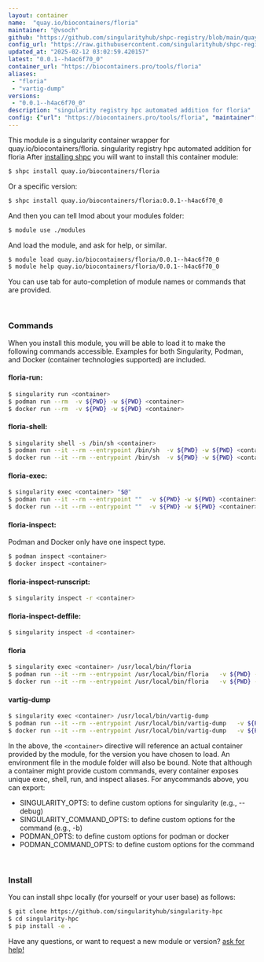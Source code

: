 ```yaml
---
layout: container
name:  "quay.io/biocontainers/floria"
maintainer: "@vsoch"
github: "https://github.com/singularityhub/shpc-registry/blob/main/quay.io/biocontainers/floria/container.yaml"
config_url: "https://raw.githubusercontent.com/singularityhub/shpc-registry/main/quay.io/biocontainers/floria/container.yaml"
updated_at: "2025-02-12 03:02:59.420157"
latest: "0.0.1--h4ac6f70_0"
container_url: "https://biocontainers.pro/tools/floria"
aliases:
 - "floria"
 - "vartig-dump"
versions:
 - "0.0.1--h4ac6f70_0"
description: "singularity registry hpc automated addition for floria"
config: {"url": "https://biocontainers.pro/tools/floria", "maintainer": "@vsoch", "description": "singularity registry hpc automated addition for floria", "latest": {"0.0.1--h4ac6f70_0": "sha256:345661481a964dc4faa28deaf1ed11ae9edcfa4579559351ad1db5f50c9b7980"}, "tags": {"0.0.1--h4ac6f70_0": "sha256:345661481a964dc4faa28deaf1ed11ae9edcfa4579559351ad1db5f50c9b7980"}, "docker": "quay.io/biocontainers/floria", "aliases": {"floria": "/usr/local/bin/floria", "vartig-dump": "/usr/local/bin/vartig-dump"}}
---
```


This module is a singularity container wrapper for quay.io/biocontainers/floria.
singularity registry hpc automated addition for floria
After [installing shpc](#install) you will want to install this container module:


```bash
$ shpc install quay.io/biocontainers/floria
```

Or a specific version:

```bash
$ shpc install quay.io/biocontainers/floria:0.0.1--h4ac6f70_0
```

And then you can tell lmod about your modules folder:

```bash
$ module use ./modules
```

And load the module, and ask for help, or similar.

```bash
$ module load quay.io/biocontainers/floria/0.0.1--h4ac6f70_0
$ module help quay.io/biocontainers/floria/0.0.1--h4ac6f70_0
```

You can use tab for auto-completion of module names or commands that are provided.

<br>

### Commands

When you install this module, you will be able to load it to make the following commands accessible.
Examples for both Singularity, Podman, and Docker (container technologies supported) are included.

#### floria-run:

```bash
$ singularity run <container>
$ podman run --rm  -v ${PWD} -w ${PWD} <container>
$ docker run --rm  -v ${PWD} -w ${PWD} <container>
```

#### floria-shell:

```bash
$ singularity shell -s /bin/sh <container>
$ podman run --it --rm --entrypoint /bin/sh  -v ${PWD} -w ${PWD} <container>
$ docker run --it --rm --entrypoint /bin/sh  -v ${PWD} -w ${PWD} <container>
```

#### floria-exec:

```bash
$ singularity exec <container> "$@"
$ podman run --it --rm --entrypoint ""  -v ${PWD} -w ${PWD} <container> "$@"
$ docker run --it --rm --entrypoint ""  -v ${PWD} -w ${PWD} <container> "$@"
```

#### floria-inspect:

Podman and Docker only have one inspect type.

```bash
$ podman inspect <container>
$ docker inspect <container>
```

#### floria-inspect-runscript:

```bash
$ singularity inspect -r <container>
```

#### floria-inspect-deffile:

```bash
$ singularity inspect -d <container>
```


#### floria

```bash
$ singularity exec <container> /usr/local/bin/floria
$ podman run --it --rm --entrypoint /usr/local/bin/floria   -v ${PWD} -w ${PWD} <container> -c " $@"
$ docker run --it --rm --entrypoint /usr/local/bin/floria   -v ${PWD} -w ${PWD} <container> -c " $@"
```


#### vartig-dump

```bash
$ singularity exec <container> /usr/local/bin/vartig-dump
$ podman run --it --rm --entrypoint /usr/local/bin/vartig-dump   -v ${PWD} -w ${PWD} <container> -c " $@"
$ docker run --it --rm --entrypoint /usr/local/bin/vartig-dump   -v ${PWD} -w ${PWD} <container> -c " $@"
```



In the above, the `<container>` directive will reference an actual container provided
by the module, for the version you have chosen to load. An environment file in the
module folder will also be bound. Note that although a container
might provide custom commands, every container exposes unique exec, shell, run, and
inspect aliases. For anycommands above, you can export:

 - SINGULARITY_OPTS: to define custom options for singularity (e.g., --debug)
 - SINGULARITY_COMMAND_OPTS: to define custom options for the command (e.g., -b)
 - PODMAN_OPTS: to define custom options for podman or docker
 - PODMAN_COMMAND_OPTS: to define custom options for the command

<br>

### Install

You can install shpc locally (for yourself or your user base) as follows:

```bash
$ git clone https://github.com/singularityhub/singularity-hpc
$ cd singularity-hpc
$ pip install -e .
```

Have any questions, or want to request a new module or version? [ask for help!](https://github.com/singularityhub/singularity-hpc/issues)